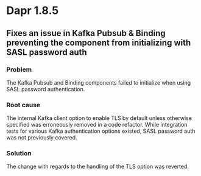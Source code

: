 # Dapr 1.8.5

## Fixes an issue in Kafka Pubsub & Binding preventing the component from initializing with SASL password auth

### Problem

The Kafka Pubsub and Binding components failed to initialize when using SASL password authentication.

### Root cause

The internal Kafka client option to enable TLS by default unless otherwise specified was erroneously removed in a code refactor. While integration tests for various Kafka authentication options existed, SASL password auth was not previously covered.

### Solution

The change with regards to the handling of the TLS option was reverted.
